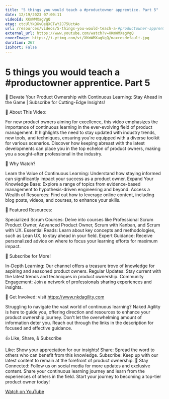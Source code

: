 ```yaml
---
title: "5 things you would teach a #productowner apprentice. Part 5"
date: 12/19/2023 07:00:11
videoId: XKmWMXagVgQ
etag: ctcUlYkQXvOeQXCTwYJJ75UctAo
url: /resources/videos/5-things-you-would-teach-a-#productowner-apprentice.-part-5
external_url: https://www.youtube.com/watch?v=XKmWMXagVgQ
coverImage: https://i.ytimg.com/vi/XKmWMXagVgQ/maxresdefault.jpg
duration: 267
isShort: False
---
```


# 5 things you would teach a #productowner apprentice. Part 5

🚀 Elevate Your Product Ownership with Continuous Learning: Stay Ahead in the Game | Subscribe for Cutting-Edge Insights!

🌟 About This Video:

For new product owners aiming for excellence, this video emphasizes the importance of continuous learning in the ever-evolving field of product management. It highlights the need to stay updated with industry trends, new tools, and techniques, ensuring you're equipped with a diverse toolkit for various scenarios. Discover how keeping abreast with the latest developments can place you in the top echelon of product owners, making you a sought-after professional in the industry.

🔑 Why Watch?

Learn the Value of Continuous Learning: Understand how staying informed can significantly impact your success as a product owner.
Expand Your Knowledge Base: Explore a range of topics from evidence-based management to hypothesis-driven engineering and beyond.
Access a Wealth of Resources: Find out how to leverage online content, including blog posts, videos, and courses, to enhance your skills.

📘 Featured Resources:

Specialized Scrum Courses: Delve into courses like Professional Scrum Product Owner, Advanced Product Owner, Scrum with Kanban, and Scrum with UX.
Essential Reads: Learn about key concepts and methodologies, such as Lean UX, to stay ahead in your field.
Expert Guidance: Receive personalized advice on where to focus your learning efforts for maximum impact.

🚀 Subscribe for More!

In-Depth Learning: Our channel offers a treasure trove of knowledge for aspiring and seasoned product owners.
Regular Updates: Stay current with the latest trends and techniques in product ownership.
Community Engagement: Join a network of professionals sharing experiences and insights.

🔗 Get Involved: visit https://www.nkdagility.com

Struggling to navigate the vast world of continuous learning? Naked Agility is here to guide you, offering direction and resources to enhance your product ownership journey. Don't let the overwhelming amount of information deter you. Reach out through the links in the description for focused and effective guidance.

👍 Like, Share, & Subscribe

Like: Show your appreciation for our insights!
Share: Spread the word to others who can benefit from this knowledge.
Subscribe: Keep up with our latest content to remain at the forefront of product ownership.
🔔 Stay Connected:
Follow us on social media for more updates and exclusive content. Share your continuous learning journey and learn from the experiences of others in the field. Start your journey to becoming a top-tier product owner today!

[Watch on YouTube](https://www.youtube.com/watch?v=XKmWMXagVgQ)

